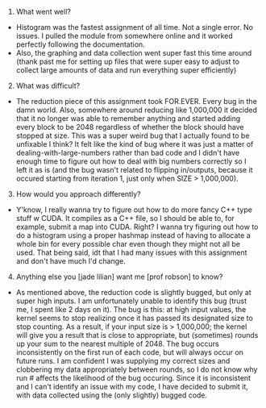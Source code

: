 1. What went well?
 - Histogram was the fastest assignment of all time. Not a single error. No issues. I pulled the <random> module from somewhere online and it worked perfectly following the documentation.
 - Also, the graphing and data collection went super fast this time around (thank past me for setting up files that were super easy to adjust to collect large amounts of data and run everything super efficiently)
2. What was difficult?
 - The reduction piece of this assignment took FOR.EVER. Every bug in the damn world. Also, somewhere around reducing like 1,000,000 it decided that it no longer was able to remember anything and started adding every block to be 2048 regardless of whether the block should have stopped at size. This was a super weird bug that I actually found to be unfixable I think? It felt like the kind of bug where it was just a matter of dealing-with-large-numbers rather than bad code and I didn't have enough time to figure out how to deal with big numbers correctly so I left it as is (and the bug wasn't related to flipping in/outputs, because it occured starting from iteration 1, just only when SIZE > 1,000,000).
3. How would you approach differently?
 - Y'know, I really wanna try to figure out how to do more fancy C++ type stuff w CUDA. It compiles as a C++ file, so I should be able to, for example, submit a map into CUDA. Right? I wanna try figuring out how to do a histogram using a proper hashmap instead of having to allocate a whole bin for every possible char even though they might not all be used. That being said, idt that I had many issues with this assignment and don't have much I'd change.
4. Anything else you [jade lilian] want me [prof robson] to know?
 - As mentioned above, the reduction code is slightly bugged, but only at super high inputs. I am unfortunately unable to identify this bug (trust me, I spent like 2 days on it). The bug is this: at high input values, the kernel seems to stop realizing once it has passed its designated size to stop counting. As a result, if your input size is > 1,000,000; the kernel will give you a result that is close to appropriate, but (sometimes) rounds up your sum to the nearest multiple of 2048. The bug occurs inconsistently on the first run of each code, but will always occur on future runs. I am confident I was supplying my correct sizes and clobbering my data appropriately between rounds, so I do not know why run # affects the likelihood of the bug occuring. Since it is inconsistent and I can't identify an issue with my code, I have decided to submit it, with data collected using the (only slightly) bugged code. 